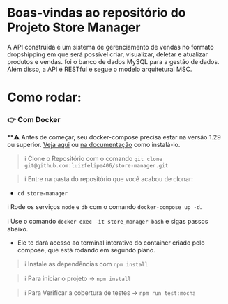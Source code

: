 # Boas-vindas ao repositório do Projeto Store Manager
A API construída é um sistema de gerenciamento de vendas no formato dropshipping em que será possível criar, visualizar, deletar e atualizar produtos e vendas. foi o banco de dados MySQL para a gestão de dados. Além disso, a API é RESTful e segue o modelo arquitetural MSC.

# Como rodar:
### 👉 Com Docker

**:warning: Antes de começar, seu docker-compose precisa estar na versão 1.29 ou superior. [Veja aqui](https://www.digitalocean.com/community/tutorials/how-to-install-and-use-docker-compose-on-ubuntu-20-04-pt) ou [na documentação](https://docs.docker.com/compose/install/) como instalá-lo.

> :information_source: Clone o Repositório com o comando `git clone git@github.com:luizfelipe406/store-manager.git`

> :information_source: Entre na pasta do repositório que você acabou de clonar:
  - `cd store-manager`
 
:information_source: Rode os serviços `node` e `db` com o comando `docker-compose up -d`.

:information_source: Use o comando `docker exec -it store_manager bash` e sigas passos abaixo.

- Ele te dará acesso ao terminal interativo do container criado pelo compose, que está rodando em segundo plano.

> :information_source: Instale as dependências com `npm install`

> :information_source: Para iniciar o projeto -> `npm install`

> :information_source: Para Verificar a cobertura de testes -> `npm run test:mocha`

<!-- Olá, Tryber!

Esse é apenas um arquivo inicial para o README do seu projeto.

É essencial que você preencha esse documento por conta própria, ok?

Não deixe de usar nossas dicas de escrita de README de projetos, e deixe sua criatividade brilhar!

⚠️ IMPORTANTE: você precisa deixar nítido:
- quais arquivos/pastas foram desenvolvidos por você; 
- quais arquivos/pastas foram desenvolvidos por outra pessoa estudante;
- quais arquivos/pastas foram desenvolvidos pela Trybe.

-->
